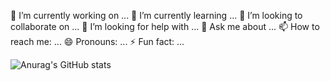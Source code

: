 🔭 I’m currently working on ...
🌱 I’m currently learning ...
👯 I’m looking to collaborate on ...
🤔 I’m looking for help with ...
💬 Ask me about ...
📫 How to reach me: ...
😄 Pronouns: ...
⚡ Fun fact: ...

![Anurag's GitHub stats](https://github-readme-stats.vercel.app/api?username=2youngje&show_icons=true&theme=radical)
